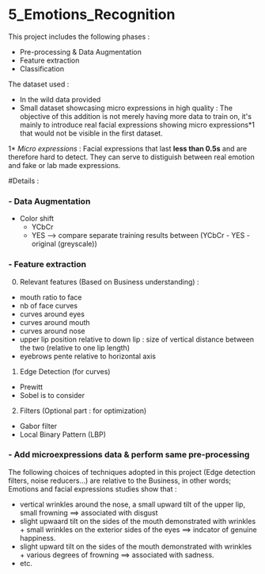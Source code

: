 # 5_Emotions_Recognition

This project includes the following phases :
- Pre-processing & Data Augmentation
- Feature extraction
- Classification

The dataset used :    
- In the wild data provided
- Small dataset showcasing micro expressions in high quality : The objective of this addition is not merely having more data to train on, it's mainly to introduce real facial expressions showing micro expressions*1 that would not be visible in the first dataset.

1* *Micro expressions* : Facial expressions that last **less than 0.5s** and are therefore hard to detect. They can serve to distiguish between real emotion and fake or lab made expressions.

#Details :

### - Data Augmentation
- Color shift
  - YCbCr
  - YES
  --> compare separate training results between (YCbCr - YES - original (greyscale))

### - Feature extraction

0. Relevant features (Based on Business understanding) :
  - mouth ratio to face
  - nb of face curves
  - curves around eyes
  - curves around mouth
  - curves around nose
  - upper lip position relative to down lip : size of vertical distance between the two (relative to one lip length)
  - eyebrows pente relative to horizontal axis


1. Edge Detection (for curves)
  - Prewitt
  - Sobel is to consider

2. Filters (Optional part : for optimization)
  - Gabor filter
  - Local Binary Pattern (LBP)



### - Add microexpressions data & perform same pre-processing

The following choices of techniques adopted in this project (Edge detection filters, noise reducers...) are relative to the Business, in other words;
Emotions and facial expressions studies show that :     
- vertical wrinkles around the nose, a small upward tilt of the upper lip, small frowning ==> associated with disgust
- slight upwaard tilt on the sides of the mouth demonstrated with wrinkles + small wrinkles on the exterior sides of the eyes ==> indcator of genuine happiness.
- slight upward tilt on the sides of the mouth demonstrated with wrinkles + various degrees of frowning ==> associated with sadness.
- etc.

